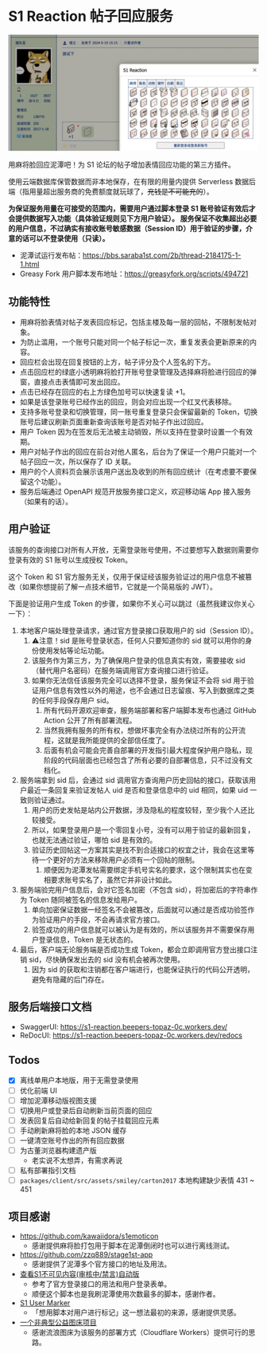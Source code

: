 # S1 Reaction 帖子回应服务

![](test-screenshot.jpg)

用麻将脸回应泥潭吧！为 S1 论坛的帖子增加表情回应功能的第三方插件。

使用云端数据库保管数据而非本地保存，在有限的用量内提供 Serverless 数据后端（指用量超出服务商的免费额度就玩球了，~~充钱是不可能充的~~）。

**为保证服务用量在可接受的范围内，需要用户通过脚本登录 S1 账号验证有效后才会提供数据写入功能（具体验证规则见下方用户验证）。
服务保证不收集超出必要的用户信息，不过确实有接收账号敏感数据（Session ID）用于验证的步骤，介意的话可以不登录使用（只读）。**

- 泥潭试运行发布帖：https://bbs.saraba1st.com/2b/thread-2184175-1-1.html
- Greasy Fork 用户脚本发布地址：https://greasyfork.org/scripts/494721

## 功能特性

- 用麻将脸表情对帖子发表回应标记，包括主楼及每一层的回帖，不限制发帖对象。
- 为防止滥用，一个账号只能对同一个帖子标记一次，重复发表会更新原来的内容。
- 回应栏会出现在回复按钮的上方，帖子评分及个人签名的下方。
- 点击回应栏的绿底小透明麻将脸打开账号登录管理及选择麻将脸进行回应的弹窗，直接点击表情即可发出回应。
- 点击已经存在回应的右上方绿色加号可以快速复读 +1。
- 如果是该登录账号已经作出的回应，则会对应出现一个红叉代表移除。
- 支持多账号登录和切换管理，同一账号重复登录只会保留最新的 Token，切换账号后建议刷新页面重新查询该账号是否对帖子作出过回应。
- 用户 Token 因为在签发后无法被主动销毁，所以支持在登录时设置一个有效期。
- 用户对帖子作出的回应在前台对他人匿名，后台为了保证一个用户只能对一个帖子回应一次，所以保存了 ID 关联。
- 用户的个人资料页会展示该用户送出及收到的所有回应统计（在考虑要不要保留这个功能）。
- 服务后端通过 OpenAPI 规范开放服务接口定义，欢迎移动端 App 接入服务（如果有的话）。

## 用户验证

该服务的查询接口对所有人开放，无需登录账号使用，不过要想写入数据则需要你登录有效的 S1 账号以生成授权 Token。

这个 Token 和 S1 官方服务无关，仅用于保证经该服务验证过的用户信息不被篡改（如果你想提前了解一点技术细节，它就是一个简易版的 JWT）。

下面是验证用户生成 Token 的步骤，如果你不关心可以跳过（虽然我建议你关心一下）：

1. 本地客户端处理登录请求，通过官方登录接口获取用户的 sid（Session ID）。
    1. ⚠️注意！sid 是账号登录状态，任何人只要知道你的 sid 就可以用你的身份使用发帖等论坛功能。
    2. 该服务作为第三方，为了确保用户登录的信息真实有效，需要接收 sid（替代用户名密码）在服务端调用官方查询接口进行验证。
    3. 如果你无法信任该服务完全可以选择不登录，服务保证不会将 sid 用于验证用户信息有效性以外的用途，也不会通过日志留痕、写入到数据库之类的任何手段保存用户 sid。
        1. 所有代码开源欢迎审查，服务端部署和客户端脚本发布也通过 GitHub Action 公开了所有部署流程。
        2. 当然我拥有服务的所有权，想做坏事完全有办法绕过所有的公开流程，这就是我所能提供的全部信任度了。
        3. 后面有机会可能会完善自部署的开发指引最大程度保护用户隐私，现阶段的代码层面也已经包含了所有必要的自部署信息，只不过没有文档化。
2. 服务端拿到 sid 后，会通过 sid 调用官方查询用户历史回帖的接口，获取该用户最近一条回复来验证发帖人 uid 是否和登录信息中的 uid 相同，如果 uid 一致则验证通过。
    1. 用户的历史发帖是站内公开数据，涉及隐私的程度较轻，至少我个人还比较接受。
    2. 所以，如果登录用户是一个零回复小号，没有可以用于验证的最新回复，也就无法通过验证，哪怕 sid 是有效的。
    3. 验证历史回帖这一方案其实是找不到合适接口的权宜之计，我会在这里等待一个更好的方法来移除用户必须有一个回帖的限制。
        1. 顺便因为泥潭发帖需要绑定手机号实名的要求，这个限制其实也在变相要求账号实名了，虽然它并非设计如此。
3. 服务端验完用户信息后，会对它签名加密（不包含 sid），将加密后的字符串作为 Token 随同被签名的信息发给用户。
    1. 单向加密保证数据一经签名不会被篡改，后面就可以通过是否成功验签作为验证用户的手段，不会再请求官方接口。
    2. 验签成功的用户信息就可以被认为是有效的，所以该服务并不需要保存用户登录信息，Token 是无状态的。
4. 最后，客户端无论服务端是否成功生成 Token，都会立即调用官方登出接口注销 sid，尽快确保发出去的 sid 没有机会被再次使用。
    1. 因为 sid 的获取和注销都在客户端进行，也能保证执行的代码公开透明，避免有隐藏的后门存在。

## 服务后端接口文档

- SwaggerUI: https://s1-reaction.beepers-topaz-0c.workers.dev/
- ReDocUI: https://s1-reaction.beepers-topaz-0c.workers.dev/redocs

## Todos

- [x] 离线单用户本地版，用于无需登录使用
- [ ] 优化前端 UI
- [ ] 增加泥潭移动版视图支援
- [ ] 切换用户或登录后自动刷新当前页面的回应
- [ ] 发表回复后自动给新回复的帖子挂载回应元素
- [ ] 手动刷新麻将脸的本地 JSON 缓存
- [ ] 一键清空账号作出的所有回应数据
- [ ] 为古董浏览器构建遗产版
    - 老实说不太想弄，有需求再说
- [ ] 私有部署指引文档
- [ ] `packages/client/src/assets/smiley/carton2017` 本地构建缺少表情 431 ~ 451

## 项目感谢

- https://github.com/kawaiidora/s1emoticon
    - 感谢提供麻将脸打包用于脚本在泥潭倒闭时也可以进行离线测试。
- https://github.com/zzq889/stage1st-app
    - 感谢提供了泥潭多个官方接口的地址及用法。
- [查看S1不可见内容(审核中/禁言)自动版](https://greasyfork.org/scripts/419494)
    - 参考了官方登录接口的用法和用户登录表单。
    - 顺便这个脚本也是我刷泥潭使用次数最多的脚本，感谢作者。
- [S1 User Marker](https://greasyfork.org/scripts/439193)
    - 「想用脚本对用户进行标记」这一想法最初的来源，感谢提供灵感。
- [一个非典型公益图床项目](https://bbs.saraba1st.com/2b/thread-1902560-1-1.html)
    - 感谢流浪图床为该服务的部署方式（Cloudflare Workers）提供可行的思路。
